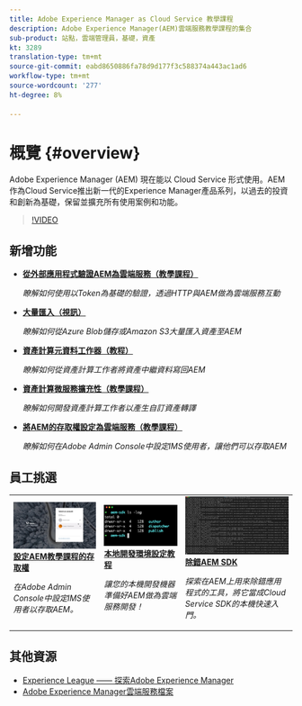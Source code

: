```yaml
---
title: Adobe Experience Manager as Cloud Service 教學課程
description: Adobe Experience Manager(AEM)雲端服務教學課程的集合
sub-product: 站點，雲端管理員，基礎，資產
kt: 3289
translation-type: tm+mt
source-git-commit: eabd8650886fa78d9d177f3c588374a443ac1ad6
workflow-type: tm+mt
source-wordcount: '277'
ht-degree: 8%

---
```



# 概覽 {#overview}

Adobe Experience Manager (AEM) 現在能以 Cloud Service 形式使用。AEM作為Cloud Service推出新一代的Experience Manager產品系列，以過去的投資和創新為基礎，保留並擴充所有使用案例和功能。

>[!VIDEO](https://video.tv.adobe.com/v/31085/?quality=12&learn=on)

## 新增功能

* **[從外部應用程式驗證AEM為雲端服務（教學課程）](../headless-tutorial/authentication/overview.md)**

   *瞭解如何使用以Token為基礎的驗證，透過HTTP與AEM做為雲端服務互動*

* **[大量匯入（視訊）](./migration/bulk-import.md)**

   *瞭解如何從Azure Blob儲存或Amazon S3大量匯入資產至AEM*

* **[資產計算元資料工作器（教程）](./asset-compute/advanced/metadata.md)**

   *瞭解如何從資產計算工作者將資產中繼資料寫回AEM*

* **[資產計算微服務擴充性（教學課程）](./asset-compute/overview.md)**

   *瞭解如何開發資產計算工作者以產生自訂資產轉譯*

* **[將AEM的存取權設定為雲端服務（教學課程）](./accessing/overview.md)**

   *瞭解如何在Adobe Admin Console中設定IMS使用者，讓他們可以存取AEM*


## 員工挑選

<table>
   <td>
      <a href="./accessing/overview.md">
      <img alt="將AEM的存取權設定為雲端服務" src="./assets/overview/staff-pick__accessing.png"/>
      </a>
      <div>
         <a href="./accessing/overview.md">
         <strong>設定AEM教學課程的存取權</strong>
         </a>
      </div>
      <p>
         <em>在Adobe Admin Console中設定IMS使用者以存取AEM。</em>
      <p>
   </td>   
   <td>
      <a href="./local-development-environment/overview.md">
      <img alt="本地開發環境設定教程" src="./assets/overview/staff-pick__local-development-environment-set-up.png"/>
      </a>
      <div>
         <a href="./local-development-environment/overview.md">
         <strong>本地開發環境設定教程</strong>
         </a>
      </div>
      <p>
         <em>讓您的本機開發機器準備好AEM做為雲端服務開發！</em>
      <p>
   </td>   
   <td>
      <a href="./debugging/aem-sdk-local-quickstart/overview.md">
      <img alt="除錯AEM SDK的本機快速入門" src="./assets/overview/staff-pick__debugging.png"/>
      </a>
      <div>
         <a href="./debugging/aem-sdk-local-quickstart/overview.md">
         <strong>除錯AEM SDK</strong>
         </a>
      </div>
      <p>
         <em>探索在AEM上用來除錯應用程式的工具，將它當成Cloud Service SDK的本機快速入門。</em>
      <p>
   </td>
</table>

## 其他資源

* [Experience League —— 探索Adobe Experience Manager](https://experienceleague.adobe.com/#recommended/solutions/experience-manager)
* [Adobe Experience Manager雲端服務檔案](https://docs.adobe.com/content/help/en/experience-manager-cloud-service/landing/home.html)
